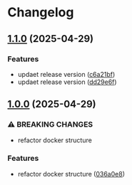 # Changelog

## [1.1.0](https://github.com/nova-iris/url-shortener/compare/v1.0.0...v1.1.0) (2025-04-29)


### Features

* updaet release version ([c6a21bf](https://github.com/nova-iris/url-shortener/commit/c6a21bf3f5579c430547a306235c3706c7c7ca7d))
* updaet release version ([dd29e6f](https://github.com/nova-iris/url-shortener/commit/dd29e6f2acc2cc9ee059f9f02b182a03bddef923))

## [1.0.0](https://github.com/nova-iris/url-shortener/compare/v0.12.0...v1.0.0) (2025-04-29)


### ⚠ BREAKING CHANGES

* refactor docker structure

### Features

* refactor docker structure ([036a0e8](https://github.com/nova-iris/url-shortener/commit/036a0e8d2d8c216dc3a9a6ad5858271be41f9070))
